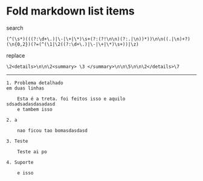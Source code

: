 # Fold markdown list items

search
```
(^(\s*)(((?:\d+\.)|\-|\+|\*)\s+(?:(?!\n\n)(?:.|\n))*))\n\n((.|\n)+?)(\n{0,2})(?=(^(\1|\2((?:\d+\.)|\-|\+|\*)\s+))|\z)
```

replace
```
\2<details>\n\n\2<summary> \3 </summary>\n\n\5\n\n\2</details>\7
```

---

```
1. Problema detalhado
em duas linhas

    Esta é a treta. foi feitos isso e aquilo
sdsadsadasdasadasd
    e tambem isso

2. a

    nao ficou tao bomasdasdasd

3. Teste

    Teste ai po

4. Suporte

    e isso

```